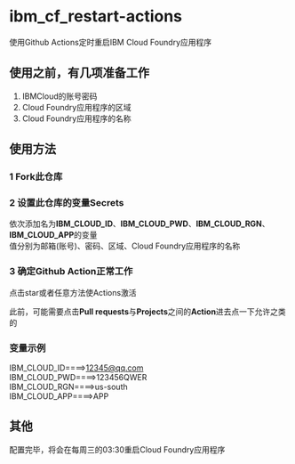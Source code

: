# ibm_cf_restart-actions
使用Github Actions定时重启IBM Cloud Foundry应用程序

## 使用之前，有几项准备工作
1. IBMCloud的账号密码
2. Cloud Foundry应用程序的区域
3. Cloud Foundry应用程序的名称

## 使用方法

### 1 Fork此仓库

### 2 设置此仓库的变量Secrets

依次添加名为**IBM_CLOUD_ID**、**IBM_CLOUD_PWD**、**IBM_CLOUD_RGN**、**IBM_CLOUD_APP**的变量  
值分别为邮箱(账号)、密码、区域、Cloud Foundry应用程序的名称  

### 3 确定Github Action正常工作

点击star或者任意方法使Actions激活  

此前，可能需要点击**Pull requests**与**Projects**之间的**Action**进去点一下允许之类的

### 变量示例
IBM_CLOUD_ID====>12345@qq.com  
IBM_CLOUD_PWD====>123456QWER  
IBM_CLOUD_RGN====>us-south  
IBM_CLOUD_APP====>APP  

## 其他

配置完毕，将会在每周三的03:30重启Cloud Foundry应用程序
